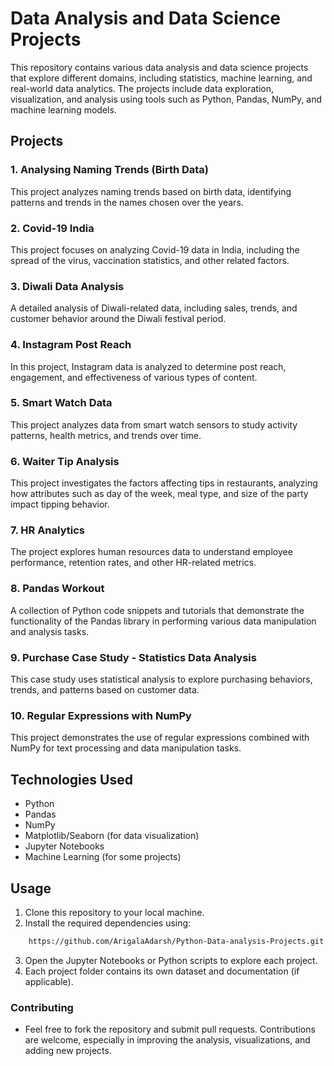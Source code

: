 # Data Analysis and Data Science Projects

This repository contains various data analysis and data science projects that explore different domains, including statistics, machine learning, and real-world data analytics. The projects include data exploration, visualization, and analysis using tools such as Python, Pandas, NumPy, and machine learning models.

## Projects

### 1. **Analysing Naming Trends (Birth Data)**
   This project analyzes naming trends based on birth data, identifying patterns and trends in the names chosen over the years.

### 2. **Covid-19 India**
   This project focuses on analyzing Covid-19 data in India, including the spread of the virus, vaccination statistics, and other related factors.

### 3. **Diwali Data Analysis**
   A detailed analysis of Diwali-related data, including sales, trends, and customer behavior around the Diwali festival period.

### 4. **Instagram Post Reach**
   In this project, Instagram data is analyzed to determine post reach, engagement, and effectiveness of various types of content.

### 5. **Smart Watch Data**
   This project analyzes data from smart watch sensors to study activity patterns, health metrics, and trends over time.

### 6. **Waiter Tip Analysis**
   This project investigates the factors affecting tips in restaurants, analyzing how attributes such as day of the week, meal type, and size of the party impact tipping behavior.

### 7. **HR Analytics**
   The project explores human resources data to understand employee performance, retention rates, and other HR-related metrics.

### 8. **Pandas Workout**
   A collection of Python code snippets and tutorials that demonstrate the functionality of the Pandas library in performing various data manipulation and analysis tasks.

### 9. **Purchase Case Study - Statistics Data Analysis**
   This case study uses statistical analysis to explore purchasing behaviors, trends, and patterns based on customer data.

### 10. **Regular Expressions with NumPy**
   This project demonstrates the use of regular expressions combined with NumPy for text processing and data manipulation tasks.

## Technologies Used

- Python
- Pandas
- NumPy
- Matplotlib/Seaborn (for data visualization)
- Jupyter Notebooks
- Machine Learning (for some projects)

##  Usage

1. Clone this repository to your local machine.
2. Install the required dependencies using:
```bash
    https://github.com/ArigalaAdarsh/Python-Data-analysis-Projects.git
```
3. Open the Jupyter Notebooks or Python scripts to explore each project.
4. Each project folder contains its own dataset and documentation (if applicable).
### Contributing
- Feel free to fork the repository and submit pull requests. Contributions are welcome, especially in improving the analysis, visualizations, and adding new projects.
